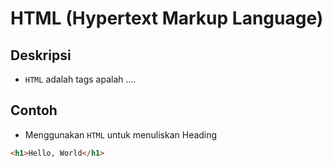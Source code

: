 # HTML (Hypertext Markup Language)

## Deskripsi
- `HTML` adalah tags apalah ....

## Contoh
- Menggunakan `HTML` untuk menuliskan Heading

```html
<h1>Hello, World</h1>
```
